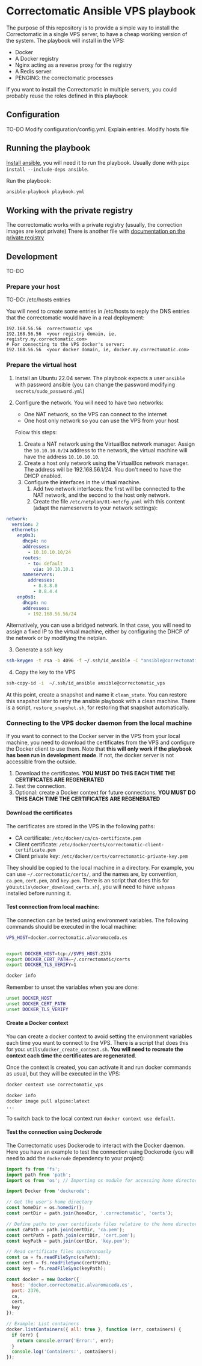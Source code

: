 # Correctomatic Ansible VPS playbook

The purpose of this repository is to provide a simple way to install the Correctomatic in a single VPS server, to have a cheap working version of the system. The playbook will install in the VPS:

- Docker
- A Docker registry
- Nginx acting as a reverse proxy for the registry
- A Redis server
- PENGING: the correctomatic processes

If you want to install the Correctomatic in multiple servers, you could probably reuse the roles defined in this playbook

## Configuration

TO-DO
Modify configuration/config.yml. Explain entries.
Modify hosts file

## Running the playbook
[Install ansible](https://docs.ansible.com/ansible/latest/installation_guide/intro_installation.html), you will need it to run the playbook. Usually done with `pipx install --include-deps ansible`.

Run the playbook:
```sh
ansible-playbook playbook.yml
```

## Working with the private registry

The correctomatic works with a private registry (usually, the correction images are kept private) There is another file with [documentation on the private registry](README_registry.md)

## Development

TO-DO

### Prepare your host

TO-DO: /etc/hosts entries



You will need to create some entries in /etc/hosts to reply the DNS entries that the correctomatic would have in a real deployment:

```
192.168.56.56  correctomatic_vps
192.168.56.56  <your registry domain, ie, registry.my.correctomatic.com>
# For connecting to the VPS docker's server:
192.168.56.56  <your docker domain, ie, docker.my.correctomatic.com>

```
### Prepare the virtual host

1) Install an Ubuntu 22.04 server. The playbook expects a user `ansible` with password ansible (you can change the password modifying `secrets/sudo_password.yml`)

2) Configure the network. You will need to have two networks:
   - One NAT network, so the VPS can connect to the internet
   - One host only network so you can use the VPS from your host

   Folow this steps:
   1) Create a NAT network using the VirtualBox network manager. Assign the `10.10.10.0/24` address to the network, the virtual machine will have the address `10.10.10.10`.
   2) Create a host only network using the VirtualBox network manager. The address will be 192.168.56.1/24. You don't need to have the DHCP enabled.
   3) Configure the interfaces in the virtual machine.
      1) Add two network interfaces: the first will be connected to the NAT network, and the second to the host only network.
      2) Create the file `/etc/netplan/01-netcfg.yaml` with this content (adapt the nameservers to your network settings):

```yaml
network:
  version: 2
  ethernets:
    enp0s3:
      dhcp4: no
      addresses:
        - 10.10.10.10/24
      routes:
        - to: default
          via: 10.10.10.1
      nameservers:
        addresses:
          - 8.8.8.8
          - 8.8.4.4
    enp0s8:
      dhcp4: no
      addresses:
        - 192.168.56.56/24
```

Alternatively, you can use a bridged network. In that case, you will need to assign a fixed IP to the virtual machine, either by configuring the DHCP of the network or by modifying the netplan.

3) Generate a ssh key
```sh
ssh-keygen -t rsa -b 4096 -f ~/.ssh/id_ansible -C "ansible@correctomatic_vps"
```

4) Copy the key to the VPS
```sh
ssh-copy-id -i  ~/.ssh/id_ansible ansible@correctomatic_vps
```

At this point, create a snapshot and name it `clean_state`. You can restore this snapshot later to retry the ansible playbook with a clean machine. There is a script, `restore_snapshot.sh`, for restoring that snapshot automatically.

### Connecting to the VPS docker daemon from the local machine

If you want to connect to the Docker server in the VPS from your local machine, you need to download the certificates from the VPS and configure the Docker client to use them. Note that **this will only work if the playbook has been run in development mode**. If not, the docker server is not accessible from the outside.

1) Download the certificates. **YOU MUST DO THIS EACH TIME THE CERTIFICATES ARE REGENERATED**
2) Test the connection.
3) Optional: create a Docker context for future connections. **YOU MUST DO THIS EACH TIME THE CERTIFICATES ARE REGENERATED**

#### Download the certificates

The certificates are stored in the VPS in the following paths:
- CA certificate: `/etc/docker/ca/ca-certificate.pem`
- Client certificate: `/etc/docker/certs/correctomatic-client-certificate.pem`
- Client private key: `/etc/docker/certs/correctomatic-private-key.pem`

They should be copied to the local machine in a directory. For example, you can use `~/.correctomatic/certs/`, and the names are, by convention, `ca.pem`, `cert.pem`, and `key.pem`. There is an script that does this for you:`utils\docker_download_certs.sh`), you will need to have `sshpass` installed before running it.


#### Test connection from local machine:

The connection can be tested using environment variables. The following commands should be executed in the local machine:

```sh
VPS_HOST=docker.correctomatic.alvaromaceda.es


export DOCKER_HOST=tcp://$VPS_HOST:2376
export DOCKER_CERT_PATH=~/.correctomatic/certs
export DOCKER_TLS_VERIFY=1

docker info
```

Remember to unset the variables when you are done:

```sh
unset DOCKER_HOST
unset DOCKER_CERT_PATH
unset DOCKER_TLS_VERIFY
```

#### Create a Docker context

You can create a docker context to avoid setting the environment variables each time you want to connect to the VPS. There is
a script that does this for you: `utils\docker_create_context.sh`. **You will need to recreate the context each time the certificates are regenerated**.

Once the context is created, you can activate it and run docker commands as usual, but they will be executed in the VPS:

```sh
docker context use correctomatic_vps

docker info
docker image pull alpine:latext
...
```

To switch back to the local context run `docker context use default`.

#### Test the connection using Dockerode

The Correctomatic uses Dockerode to interact with the Docker daemon. Here you have
an example to test the connection using Dockerode (you will need to add the `dockerode`
dependency to your project):


```js
import fs from 'fs';
import path from 'path';
import os from 'os'; // Importing os module for accessing home directory

import Docker from 'dockerode';

// Get the user's home directory
const homeDir = os.homedir();
const certDir = path.join(homeDir, '.correctomatic', 'certs');

// Define paths to your certificate files relative to the home directory
const caPath = path.join(certDir, 'ca.pem');
const certPath = path.join(certDir, 'cert.pem');
const keyPath = path.join(certDir, 'key.pem');

// Read certificate files synchronously
const ca = fs.readFileSync(caPath);
const cert = fs.readFileSync(certPath);
const key = fs.readFileSync(keyPath);

const docker = new Docker({
  host: 'docker.correctomatic.alvaromaceda.es',
  port: 2376,
  ca,
  cert,
  key
});

// Example: List containers
docker.listContainers({ all: true }, function (err, containers) {
  if (err) {
    return console.error('Error:', err);
  }
  console.log('Containers:', containers);
});
```
